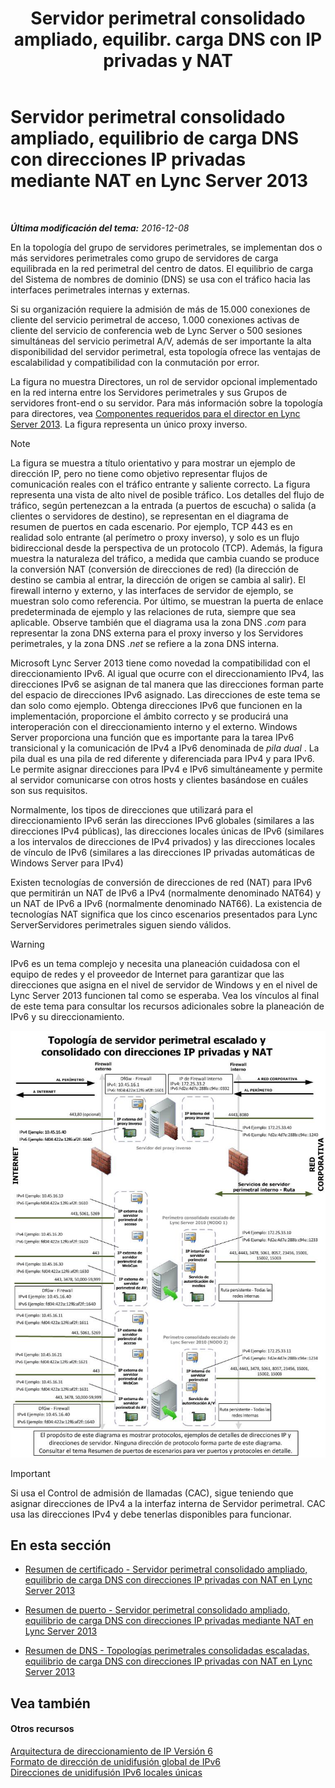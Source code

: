 ﻿---
title: "Servidor perimetral consolidado ampliado, equilibr. carga DNS con IP privadas y NAT"
TOCTitle: Servidor perimetral consolidado ampliado, equilibrio de carga DNS con direcciones IP privadas mediante NAT
ms:assetid: c7ca4ca8-c639-4d93-86d7-8891170cacbc
ms:mtpsurl: https://technet.microsoft.com/es-es/library/Gg398823(v=OCS.15)
ms:contentKeyID: 48276639
ms.date: 01/07/2017
mtps_version: v=OCS.15
ms.translationtype: HT
---

# Servidor perimetral consolidado ampliado, equilibrio de carga DNS con direcciones IP privadas mediante NAT en Lync Server 2013

 

_**Última modificación del tema:** 2016-12-08_

En la topología del grupo de servidores perimetrales, se implementan dos o más servidores perimetrales como grupo de servidores de carga equilibrada en la red perimetral del centro de datos. El equilibrio de carga del Sistema de nombres de dominio (DNS) se usa con el tráfico hacia las interfaces perimetrales internas y externas.

Si su organización requiere la admisión de más de 15.000 conexiones de cliente del servicio perimetral de acceso, 1.000 conexiones activas de cliente del servicio de conferencia web de Lync Server o 500 sesiones simultáneas del servicio perimetral A/V, además de ser importante la alta disponibilidad del servidor perimetral, esta topología ofrece las ventajas de escalabilidad y compatibilidad con la conmutación por error.

La figura no muestra Directores, un rol de servidor opcional implementado en la red interna entre los Servidores perimetrales y sus Grupos de servidores front-end o su servidor. Para más información sobre la topología para directores, vea [Componentes requeridos para el director en Lync Server 2013](lync-server-2013-components-required-for-the-director.md). La figura representa un único proxy inverso.


> [!NOTE]
> La figura se muestra a título orientativo y para mostrar un ejemplo de dirección IP, pero no tiene como objetivo representar flujos de comunicación reales con el tráfico entrante y saliente correcto. La figura representa una vista de alto nivel de posible tráfico. Los detalles del flujo de tráfico, según pertenezcan a la entrada (a puertos de escucha) o salida (a clientes o servidores de destino), se representan en el diagrama de resumen de puertos en cada escenario. Por ejemplo, TCP 443 es en realidad solo entrante (al perímetro o proxy inverso), y solo es un flujo bidireccional desde la perspectiva de un protocolo (TCP). Además, la figura muestra la naturaleza del tráfico, a medida que cambia cuando se produce la conversión NAT (conversión de direcciones de red) (la dirección de destino se cambia al entrar, la dirección de origen se cambia al salir). El firewall interno y externo, y las interfaces de servidor de ejemplo, se muestran solo como referencia. Por último, se muestran la puerta de enlace predeterminada de ejemplo y las relaciones de ruta, siempre que sea aplicable. Observe también que el diagrama usa la zona DNS <EM>.com</EM> para representar la zona DNS externa para el proxy inverso y los Servidores perimetrales, y la zona DNS <EM>.net</EM> se refiere a la zona DNS interna.



Microsoft Lync Server 2013 tiene como novedad la compatibilidad con el direccionamiento IPv6. Al igual que ocurre con el direccionamiento IPv4, las direcciones IPv6 se asignan de tal manera que las direcciones forman parte del espacio de direcciones IPv6 asignado. Las direcciones de este tema se dan solo como ejemplo. Obtenga direcciones IPv6 que funcionen en la implementación, proporcione el ámbito correcto y se producirá una interoperación con el direccionamiento interno y el externo. Windows Server proporciona una función que es importante para la tarea IPv6 transicional y la comunicación de IPv4 a IPv6 denominada de *pila dual* . La pila dual es una pila de red diferente y diferenciada para IPv4 y para IPv6. Le permite asignar direcciones para IPv4 e IPv6 simultáneamente y permite al servidor comunicarse con otros hosts y clientes basándose en cuáles son sus requisitos.

Normalmente, los tipos de direcciones que utilizará para el direccionamiento IPv6 serán las direcciones IPv6 globales (similares a las direcciones IPv4 públicas), las direcciones locales únicas de IPv6 (similares a los intervalos de direcciones de IPv4 privados) y las direcciones locales de vínculo de IPv6 (similares a las direcciones IP privadas automáticas de Windows Server para IPv4)

Existen tecnologías de conversión de direcciones de red (NAT) para IPv6 que permitirán un NAT de IPv6 a IPv4 (normalmente denominado NAT64) y un NAT de IPv6 a IPv6 (normalmente denominado NAT66). La existencia de tecnologías NAT significa que los cinco escenarios presentados para Lync ServerServidores perimetrales siguen siendo válidos.

> [!WARNING]  
> IPv6 es un tema complejo y necesita una planeación cuidadosa con el equipo de redes y el proveedor de Internet para garantizar que las direcciones que asigna en el nivel de servidor de Windows y en el nivel de Lync Server 2013 funcionen tal como se esperaba. Vea los vínculos al final de este tema para consultar los recursos adicionales sobre la planeación de IPv6 y su direccionamiento.



![DNS LB con IP privada usando NAT](images/Gg398823.899546d4-2eef-44d2-8317-51c5f699cd2a(OCS.15).jpg "DNS LB con IP privada usando NAT")

> [!IMPORTANT]  
> Si usa el Control de admisión de llamadas (CAC), sigue teniendo que asignar direcciones de IPv4 a la interfaz interna de Servidor perimetral. CAC usa las direcciones IPv4 y debe tenerlas disponibles para funcionar.



## En esta sección

  - [Resumen de certificado - Servidor perimetral consolidado ampliado, equilibrio de carga DNS con direcciones IP privadas con NAT en Lync Server 2013](lync-server-2013-certificate-summary-scaled-consolidated-edge-dns-load-balancing-with-private-ip-addresses-using-nat.md)

  - [Resumen de puerto - Servidor perimetral consolidado ampliado, equilibrio de carga DNS con direcciones IP privadas mediante NAT en Lync Server 2013](lync-server-2013-port-summary-scaled-consolidated-edge-dns-load-balancing-with-private-ip-addresses-using-nat.md)

  - [Resumen de DNS - Topologías perimetrales consolidadas escaladas, equilibrio de carga DNS con direcciones IP privadas con NAT en Lync Server 2013](lync-server-2013-dns-summary-scaled-consolidated-edge-dns-load-balancing-with-private-ip-addresses-using-nat.md)

## Vea también

#### Otros recursos

[Arquitectura de direccionamiento de IP Versión 6](http://tools.ietf.org/html/rfc4291)  
[Formato de dirección de unidifusión global de IPv6](http://tools.ietf.org/html/rfc3587)  
[Direcciones de unidifusión IPv6 locales únicas](http://tools.ietf.org/html/rfc4193)

